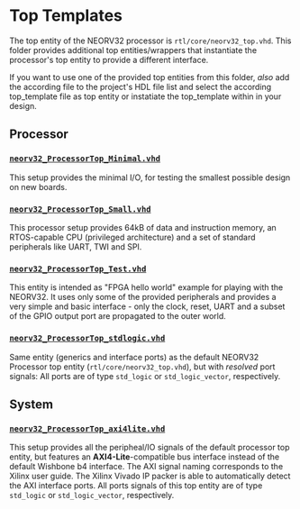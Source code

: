 # Top Templates

The top entity of the NEORV32 processor is `rtl/core/neorv32_top.vhd`. This folder provides additional
top entities/wrappers that instantiate the processor's top entity to provide a different interface.

If you want to use one of the provided top entities from this folder, *also* add the according file to the project's
HDL file list and select the according top_template file as top entity or instatiate the top_template within in your design.

## Processor

### [`neorv32_ProcessorTop_Minimal.vhd`](https://github.com/stnolting/neorv32/blob/master/rtl/templates/processor/neorv32_ProcessorTop_Minimal.vhd)

This setup provides the minimal I/O, for testing the smallest possible design on new boards.

### [`neorv32_ProcessorTop_Small.vhd`](https://github.com/stnolting/neorv32/blob/master/rtl/templates/processor/neorv32_ProcessorTop_Small.vhd)

This processor setup provides 64kB of data and instruction memory, an RTOS-capable CPU (privileged architecture) and a set of standard peripherals like UART, TWI and SPI.

### [`neorv32_ProcessorTop_Test.vhd`](https://github.com/stnolting/neorv32/blob/master/rtl/templates/processor/neorv32_ProcessorTop_Test.vhd)

This entity is intended as "FPGA hello world" example for playing with the NEORV32. It uses only some of the
provided peripherals and provides a very simple and basic interface - only the clock, reset, UART and a subset
of the GPIO output port are propagated to the outer world.

### [`neorv32_ProcessorTop_stdlogic.vhd`](https://github.com/stnolting/neorv32/blob/master/rtl/templates/processor/neorv32_ProcessorTop_stdlogic.vhd)

Same entity (generics and interface ports) as the default NEORV32 Processor top entity (`rtl/core/neorv32_top.vhd`),
but with _resolved_ port signals: All ports are of type `std_logic` or `std_logic_vector`, respectively.

## System

### [`neorv32_ProcessorTop_axi4lite.vhd`](https://github.com/stnolting/neorv32/blob/master/rtl/templates/system/neorv32_ProcessorTop_axi4lite)

This setup provides all the peripheal/IO signals of the default processor top entity, but features an **AXI4-Lite**-compatible bus interface
instead of the default Wishbone b4 interface. The AXI signal naming corresponds to the Xilinx user guide. The Xilinx Vivado IP packer
is able to automatically detect the AXI interface ports. All ports signals of this top entity are of type `std_logic` or `std_logic_vector`, respectively.
